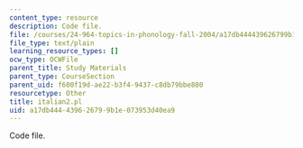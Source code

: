 ```yaml
---
content_type: resource
description: Code file.
file: /courses/24-964-topics-in-phonology-fall-2004/a17db444439626799b1e073953d40ea9_italian2.pl
file_type: text/plain
learning_resource_types: []
ocw_type: OCWFile
parent_title: Study Materials
parent_type: CourseSection
parent_uid: f600f19d-ae22-b3f4-9437-c8db79bbe880
resourcetype: Other
title: italian2.pl
uid: a17db444-4396-2679-9b1e-073953d40ea9
---
```

Code file.